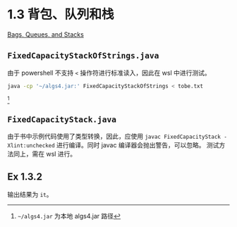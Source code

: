 # 1.3 背包、队列和栈
[Bags, Queues, and Stacks](https://algs4.cs.princeton.edu/13stacks/)

## `FixedCapacityStackOfStrings.java`
由于 powershell 不支持 `<` 操作符进行标准读入，因此在 wsl 中进行测试。
```bash
java -cp '~/algs4.jar:' FixedCapacityStackOfStrings < tobe.txt
```
[^1]

[^1]: `~/algs4.jar` 为本地 algs4.jar 路径

## `FixedCapacityStack.java`
由于书中示例代码使用了类型转换，因此，应使用 `javac FixedCapacityStack -Xlint:unchecked` 进行编译。同时 javac 编译器会抛出警告，可以忽略。
测试方法同上，需在 wsl 进行。

## Ex 1.3.2
输出结果为 `it`。